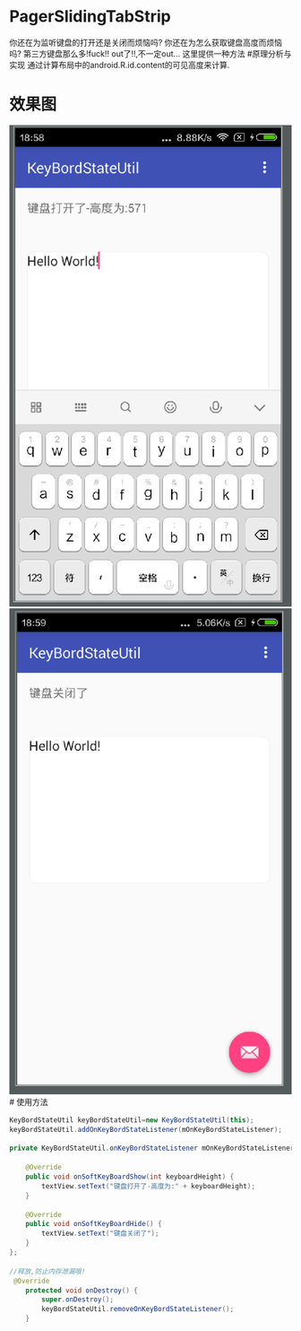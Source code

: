 # PagerSlidingTabStrip
你还在为监听键盘的打开还是关闭而烦恼吗?
你还在为怎么获取键盘高度而烦恼吗?
第三方键盘那么多!fuck!!
out了!!,不一定out...
这里提供一种方法
#原理分析与实现
通过计算布局中的android.R.id.content的可见高度来计算.
# 效果图
<img src="/screenshots/1.png"/>
<img src="/screenshots/2.png"/>
# 使用方法 

```java
KeyBordStateUtil keyBordStateUtil=new KeyBordStateUtil(this);
keyBordStateUtil.addOnKeyBordStateListener(mOnKeyBordStateListener);
  
private KeyBordStateUtil.onKeyBordStateListener mOnKeyBordStateListener = new KeyBordStateUtil.onKeyBordStateListener() {

    @Override
    public void onSoftKeyBoardShow(int keyboardHeight) {
        textView.setText("键盘打开了-高度为:" + keyboardHeight);
    }

    @Override
    public void onSoftKeyBoardHide() {
        textView.setText("键盘关闭了");
    }
};

//释放,防止内存泄漏哦!
 @Override
    protected void onDestroy() {
        super.onDestroy();
        keyBordStateUtil.removeOnKeyBordStateListener();
    }
```
  